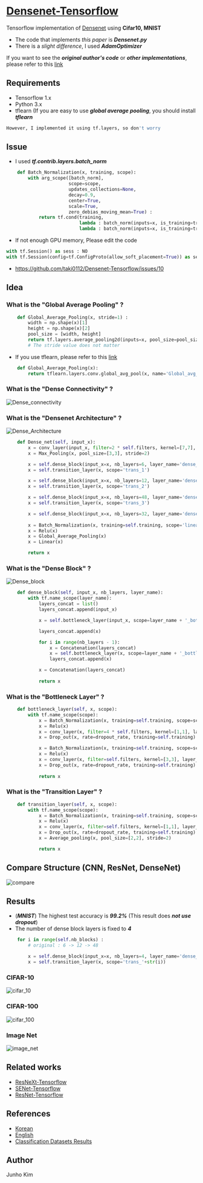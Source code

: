 # [Densenet-Tensorflow](https://github.com/taki0112/Densenet-Tensorflow)
Tensorflow implementation of [Densenet](https://arxiv.org/abs/1608.06993) using **Cifar10, MNIST**
* The code that implements *this paper* is ***Densenet.py***
* There is a *slight difference*, I used ***AdamOptimizer***

If you want to see the ***original author's code*** or ***other implementations***, please refer to this [link](https://github.com/liuzhuang13/DenseNet)

## Requirements
* Tensorflow 1.x
* Python 3.x
* tflearn (If you are easy to use ***global average pooling***, you should install ***tflearn***
```bash
However, I implemented it using tf.layers, so don't worry
```
## Issue
* I used ***tf.contrib.layers.batch_norm***
```python
    def Batch_Normalization(x, training, scope):
        with arg_scope([batch_norm],
                       scope=scope,
                       updates_collections=None,
                       decay=0.9,
                       center=True,
                       scale=True,
                       zero_debias_moving_mean=True) :
            return tf.cond(training,
                           lambda : batch_norm(inputs=x, is_training=training, reuse=None),
                           lambda : batch_norm(inputs=x, is_training=training, reuse=True))
```

* If not enough GPU memory, Please edit the code
```python
with tf.Session() as sess : NO
with tf.Session(config=tf.ConfigProto(allow_soft_placement=True)) as sess : OK
```

* https://github.com/taki0112/Densenet-Tensorflow/issues/10

## Idea
### What is the "Global Average Pooling" ? 
```python
    def Global_Average_Pooling(x, stride=1) :
        width = np.shape(x)[1]
        height = np.shape(x)[2]
        pool_size = [width, height]
        return tf.layers.average_pooling2d(inputs=x, pool_size=pool_size, strides=stride) 
        # The stride value does not matter
````
* If you use tflearn, please refer to this [link](http://tflearn.org/layers/conv/#global-average-pooling)
```python
    def Global_Average_Pooling(x):
        return tflearn.layers.conv.global_avg_pool(x, name='Global_avg_pooling')
```

### What is the "Dense Connectivity" ?
![Dense_connectivity](./assests/densenet.JPG)

### What is the "Densenet Architecture" ?
![Dense_Architecture](./assests/densenet_Archi.JPG)
```python
    def Dense_net(self, input_x):
        x = conv_layer(input_x, filter=2 * self.filters, kernel=[7,7], stride=2, layer_name='conv0')
        x = Max_Pooling(x, pool_size=[3,3], stride=2)

        x = self.dense_block(input_x=x, nb_layers=6, layer_name='dense_1')
        x = self.transition_layer(x, scope='trans_1')

        x = self.dense_block(input_x=x, nb_layers=12, layer_name='dense_2')
        x = self.transition_layer(x, scope='trans_2')

        x = self.dense_block(input_x=x, nb_layers=48, layer_name='dense_3')
        x = self.transition_layer(x, scope='trans_3')

        x = self.dense_block(input_x=x, nb_layers=32, layer_name='dense_final') 
        
        x = Batch_Normalization(x, training=self.training, scope='linear_batch')
        x = Relu(x)
        x = Global_Average_Pooling(x)
        x = Linear(x)

        return x
```

### What is the "Dense Block" ?
![Dense_block](./assests/Denseblock.JPG)
```python
    def dense_block(self, input_x, nb_layers, layer_name):
        with tf.name_scope(layer_name):
            layers_concat = list()
            layers_concat.append(input_x)

            x = self.bottleneck_layer(input_x, scope=layer_name + '_bottleN_' + str(0))

            layers_concat.append(x)

            for i in range(nb_layers - 1):
                x = Concatenation(layers_concat)
                x = self.bottleneck_layer(x, scope=layer_name + '_bottleN_' + str(i + 1))
                layers_concat.append(x)

            x = Concatenation(layers_concat)
            
            return x
```

### What is the "Bottleneck Layer" ?
```python
    def bottleneck_layer(self, x, scope):
        with tf.name_scope(scope):
            x = Batch_Normalization(x, training=self.training, scope=scope+'_batch1')
            x = Relu(x)
            x = conv_layer(x, filter=4 * self.filters, kernel=[1,1], layer_name=scope+'_conv1')
            x = Drop_out(x, rate=dropout_rate, training=self.training)

            x = Batch_Normalization(x, training=self.training, scope=scope+'_batch2')
            x = Relu(x)
            x = conv_layer(x, filter=self.filters, kernel=[3,3], layer_name=scope+'_conv2')
            x = Drop_out(x, rate=dropout_rate, training=self.training)
            
            return x
```

### What is the "Transition Layer" ?
```python
    def transition_layer(self, x, scope):
        with tf.name_scope(scope):
            x = Batch_Normalization(x, training=self.training, scope=scope+'_batch1')
            x = Relu(x)
            x = conv_layer(x, filter=self.filters, kernel=[1,1], layer_name=scope+'_conv1')
            x = Drop_out(x, rate=dropout_rate, training=self.training)
            x = Average_pooling(x, pool_size=[2,2], stride=2)

            return x
```

## Compare Structure (CNN, ResNet, DenseNet)
![compare](./assests/compare.JPG)

## Results
* (***MNIST***) The highest test accuracy is ***99.2%*** (This result does ***not use dropout***)
* The number of dense block layers is fixed to ***4***
```python
    for i in range(self.nb_blocks) :
        # original : 6 -> 12 -> 48

        x = self.dense_block(input_x=x, nb_layers=4, layer_name='dense_'+str(i))
        x = self.transition_layer(x, scope='trans_'+str(i))
```

### CIFAR-10
![cifar_10](./assests/cifar_10_.JPG)

### CIFAR-100
![cifar_100](./assests/cifar_100_.JPG)

### Image Net
![image_net](./assests/Image_net_.JPG)

## Related works
* [ResNeXt-Tensorflow](https://github.com/taki0112/ResNeXt-Tensorflow)
* [SENet-Tensorflow](https://github.com/taki0112/SENet-Tensorflow)
* [ResNet-Tensorflow](https://github.com/taki0112/ResNet-Tensorflow)

## References
* [Korean](https://www.youtube.com/watch?v=fe2Vn0mwALI)
* [English](https://www.youtube.com/watch?v=-W6y8xnd--U)
* [Classification Datasets Results](http://rodrigob.github.io/are_we_there_yet/build/classification_datasets_results.html)

## Author
Junho Kim
